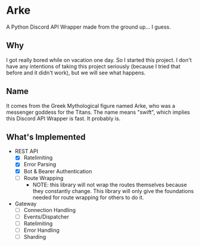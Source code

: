 # Arke

A Python Discord API Wrapper made from the ground up... I guess.

## Why

I got really bored while on vacation one day. So I started this project. 
I don't have any intentions of taking this project seriously (because I tried that before and it didn't work), 
but we will see what happens.

## Name

It comes from the Greek Mythological figure named Arke, who was a messenger goddess for the Titans. 
The name means "swift", which implies this Discord API Wrapper is fast. It probably is.

## What's Implemented

- REST API
    - [x] Ratelimiting
    - [x] Error Parsing
    - [x] Bot & Bearer Authentication
    - [ ] Route Wrapping
        - NOTE: this library will not wrap the routes themselves because they constantly change.
          This library will only give the foundations needed for route wrapping for others to do it.
- Gateway
    - [ ] Connection Handling
    - [ ] Events/Dispatcher
    - [ ] Ratelimiting
    - [ ] Error Handling
    - [ ] Sharding
